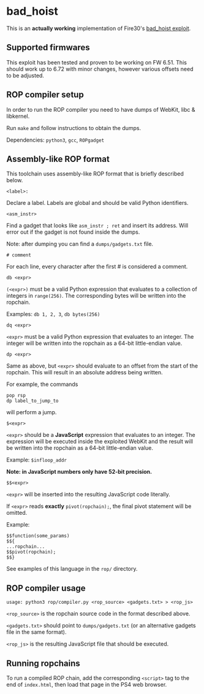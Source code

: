 # bad_hoist

This is an **actually working** implementation of Fire30's [bad_hoist exploit](https://github.com/Fire30/bad_hoist).

## Supported firmwares

This exploit has been tested and proven to be working on FW 6.51. This should work up to 6.72 with minor changes, however various offsets need to be adjusted.

## ROP compiler setup

In order to run the ROP compiler you need to have dumps of WebKit, libc & libkernel.

Run `make` and follow instructions to obtain the dumps.

Dependencies: `python3`, `gcc`, `ROPgadget`

## Assembly-like ROP format

This toolchain uses assembly-like ROP format that is briefly described below.

`<label>:`

Declare a label. Labels are global and should be valid Python identifiers.

`<asm_instr>`

Find a gadget that looks like `asm_instr ; ret` and insert its address. Will error out if the gadget is not found inside the dumps.

Note: after dumping you can find a `dumps/gadgets.txt` file.

`# comment`

For each line, every character after the first # is considered a comment.

`db <expr>`

`(<expr>)` must be a valid Python expression that evaluates to a collection of integers in `range(256)`. The corresponding bytes will be written into the ropchain.

Examples: `db 1, 2, 3`, `db bytes(256)`

`dq <expr>`

`<expr>` must be a valid Python expression that evaluates to an integer. The integer will be written into the ropchain as a 64-bit little-endian value.

`dp <expr>`

Same as above, but `<expr>` should evaluate to an offset from the start of the ropchain. This will result in an absolute address being written.

For example, the commands

```
pop rsp
dp label_to_jump_to
```

will perform a jump.

`$<expr>`

`<expr>` should be a **JavaScript** expression that evaluates to an integer. The expression will be executed inside the exploited WebKit and the result will be written into the ropchain as a 64-bit little-endian value.

Example: `$infloop_addr`

**Note: in JavaScript numbers only have 52-bit precision.**

`$$<expr>`

`<expr>` will be inserted into the resulting JavaScript code literally.

If `<expr>` reads **exactly** `pivot(ropchain);`, the final pivot statement will be omitted.

Example:

```
$$function(some_params)
$${
...ropchain...
$$pivot(ropchain);
$$}
```

See examples of this language in the `rop/` directory.

## ROP compiler usage

`usage: python3 rop/compiler.py <rop_source> <gadgets.txt> > <rop_js>`

`<rop_source>` is the ropchain source code in the format described above.

`<gadgets.txt>` should point to `dumps/gadgets.txt` (or an alternative gadgets file in the same format).

`<rop_js>` is the resulting JavaScript file that should be executed.

## Running ropchains

To run a compiled ROP chain, add the corresponding `<script>` tag to the end of `index.html`, then load that page in the PS4 web browser.
